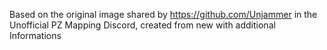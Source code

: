 Based on the original image shared by https://github.com/Unjammer in the Unofficial PZ Mapping Discord, created from new with additional Informations
